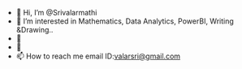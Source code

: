 - 👋 Hi, I’m @Srivalarmathi
- 👀 I’m interested in Mathematics, Data Analytics, PowerBI, Writing &Drawing..
- 🌱 
- 💞️ 
- 📫 How to reach me email ID:valarsri@gmail.com

<!---
Srivalarmathi/Srivalarmathi is a ✨ special ✨ repository because its `README.md` (this file) appears on your GitHub profile.
You can click the Preview link to take a look at your changes.
--->
